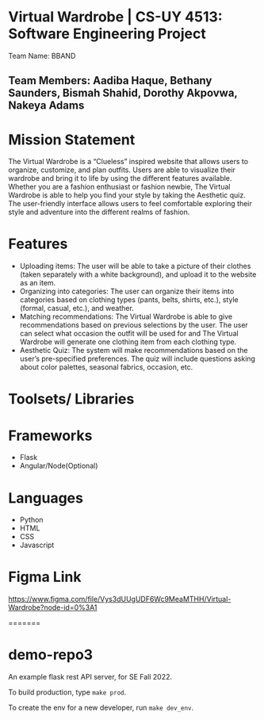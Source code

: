 
# Virtual Wardrobe | CS-UY 4513: Software Engineering Project
Team Name: BBAND
## Team Members: Aadiba Haque, Bethany Saunders, Bismah Shahid, Dorothy Akpovwa, Nakeya Adams

# Mission Statement
The Virtual Wardrobe is a “Clueless” inspired website that allows users to organize, customize, and plan outfits. Users are able to visualize their wardrobe and bring it to life by using the different features available. Whether you are a fashion enthusiast or fashion newbie, The Virtual Wardrobe is able to help you find your style by taking the Aesthetic quiz. The user-friendly interface allows users to feel comfortable exploring their style and adventure into the different realms of fashion.
  
# Features
- Uploading items:
The user will be able to take a picture of their clothes (taken separately with a white background), and upload it to the website as an item.
- Organizing into categories:
The user can organize their items into categories based on clothing types (pants, belts, shirts, etc.), style (formal, casual, etc.), and weather.
- Matching recommendations: The Virtual Wardrobe is able to give recommendations based on previous selections by the user. The user can select what occasion the outfit will be used for and The Virtual Wardrobe will generate one clothing item from each clothing type.
- Aesthetic Quiz: The system will make recommendations based on the user’s pre-specified preferences. The quiz will include questions asking about color palettes, seasonal fabrics, occasion, etc.



# Toolsets/ Libraries

# Frameworks
- Flask
- Angular/Node(Optional)

# Languages
- Python
- HTML
- CSS
- Javascript

# Figma Link
https://www.figma.com/file/Vys3dUUgUDF6Wc9MeaMTHH/Virtual-Wardrobe?node-id=0%3A1

=======
# demo-repo3
An example flask rest API server, for SE Fall 2022.

To build production, type `make prod`.

To create the env for a new developer, run `make dev_env`.

